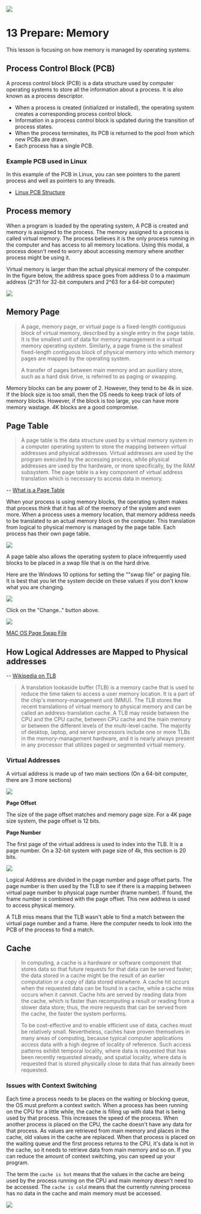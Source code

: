 ![](../site/banner.png)

# 13 Prepare: Memory

This lesson is focusing on how memory is managed by operating systems.

## Process Control Block (PCB)

A process control block (PCB) is a data structure used by computer operating systems to store all the information about a process. It is also known as a process descriptor.

- When a process is created (initialized or installed), the operating system creates a corresponding process control block.
- Information in a process control block is updated during the transition of process states.
- When the process terminates, its PCB is returned to the pool from which new PCBs are drawn.
- Each process has a single PCB.

### Example PCB used in Linux

In this example of the PCB in Linux, you can see pointers to the parent process and well as pointers to any threads.

- [Linux PCB Structure](https://web.cs.wpi.edu/~claypool/courses/3013-A02/samples/linux-pcb.c)

## Process memory

When a program is loaded by the operating system, A PCB is created and memory is assigned to the process.  The memory assigned to a process is called virtual memory.  The process believes it is the only process running in the computer and has access to all memory locations.  Using this modal, a process doesn't need to worry about accessing memory where another process might be using it.  

Virtual memory is larger than the actual physical memory of the computer.  In the figure below, the address space goes from address 0 to a maximum address (2^31 for 32-bit computers and 2^63 for a 64-bit computer)

![](process_memory.jpg)

## Memory Page

> A page, memory page, or virtual page is a fixed-length contiguous block of virtual memory, described by a single entry in the page table. It is the smallest unit of data for memory management in a virtual memory operating system. Similarly, a page frame is the smallest fixed-length contiguous block of physical memory into which memory pages are mapped by the operating system.
> 
> A transfer of pages between main memory and an auxiliary store, such as a hard disk drive, is referred to as paging or swapping.

Memory blocks can be any power of 2.  However, they tend to be 4k in size.  If the block size is too small, then the OS needs to keep track of lots of memory blocks.  However, if the block is too large, you can have more memory wastage.  4K blocks are a good compromise.


## Page Table

> A page table is the data structure used by a virtual memory system in a computer operating system to store the mapping between virtual addresses and physical addresses. Virtual addresses are used by the program executed by the accessing process, while physical addresses are used by the hardware, or more specifically, by the RAM subsystem. The page table is a key component of virtual address translation which is necessary to access data in memory.

-- [What is a Page Table](https://en.wikipedia.org/wiki/Page_table)

When your process is using memory blocks, the operating system makes that process think that it has all of the memory of the system and even more.  When a process uses a memory location, that memory address needs to be translated to an actual memory block on the computer.  This translation from logical to physical memory is managed by the page table.  Each process has their own page table.  

![](page_table.png)

A page table also allows the operating system to place infrequently used blocks to be placed in a swap file that is on the hard drive.

Here are the Windows 10 options for setting the ""swap file" or paging file.  It is best that you let the system decide on these values if you don't know what you are changing.

![](performance_options.png)

Click on the "Change.." button above.

![](performance_options2.png)

[MAC OS Page Swap File](https://apple.stackexchange.com/questions/399878/how-do-i-increase-size-of-virtual-memory-in-mac-os-catalina)


## How Logical Addresses are Mapped to Physical addresses

-- [Wikipedia on TLB](https://en.wikipedia.org/wiki/Translation_lookaside_buffer)

> A translation lookaside buffer (TLB) is a memory cache that is used to reduce the time taken to access a user memory location. It is a part of the chip's memory-management unit (MMU). The TLB stores the recent translations of virtual memory to physical memory and can be called an address-translation cache. A TLB may reside between the CPU and the CPU cache, between CPU cache and the main memory or between the different levels of the multi-level cache. The majority of desktop, laptop, and server processors include one or more TLBs in the memory-management hardware, and it is nearly always present in any processor that utilizes paged or segmented virtual memory.

### Virtual Addresses

A virtual address is made up of two main sections (On a 64-bit computer, there are 3 more sections)

![](address_space_translate.png)

**Page Offset**

The size of the page offset matches and memory page size.  For a 4K page size system, the page offset is 12 bits.

**Page Number**

The first page of the virtual address is used to index into the TLB.  It is a page number.  On a 32-bit system with page size of 4k, this section is 20 bits.

![](paging_tlb.png)

Logical Address are divided in the page number and page offset parts.  The page number is then used by the TLB to see if there is a mapping between virtual page number to physical page number (frame number).  If found, the frame number is combined with the page offset.  This new address is used to access physical memory.

A TLB miss means that the TLB wasn't able to find a match between the virtual page number and a frame.  Here the computer needs to look into the PCB of the process to find a match.

## Cache

> In computing, a cache is a hardware or software component that stores data so that future requests for that data can be served faster; the data stored in a cache might be the result of an earlier computation or a copy of data stored elsewhere. A cache hit occurs when the requested data can be found in a cache, while a cache miss occurs when it cannot. Cache hits are served by reading data from the cache, which is faster than recomputing a result or reading from a slower data store; thus, the more requests that can be served from the cache, the faster the system performs.
> 
> To be cost-effective and to enable efficient use of data, caches must be relatively small. Nevertheless, caches have proven themselves in many areas of computing, because typical computer applications access data with a high degree of locality of reference. Such access patterns exhibit temporal locality, where data is requested that has been recently requested already, and spatial locality, where data is requested that is stored physically close to data that has already been requested.

### Issues with Context Switching

Each time a process needs to be places on the waiting or blocking queue, the OS must preform a context switch.  When a process has been running on the CPU for a little while, the cache is filling up with data that is being used by that process.  This increases the speed of the process.  When another process is placed on the CPU, the cache doesn't have any data for that process.  As values are retrieved from main memory and places in the cache, old values in the cache are replaced.  When that process is placed on the waiting queue and the first process returns to the CPU, it's data is not in the cache, so it needs to retrieve data from main memory and so on.  If you can reduce the amount of context switching, you can speed up your program.

The term the `cache is hot` means that the values in the cache are being used by the process running on the CPU and main memory doesn't need to be accessed.  The `cache is cold` means that the currently running process has no data in the cache and main memory must be accessed.

![](cache.png)
